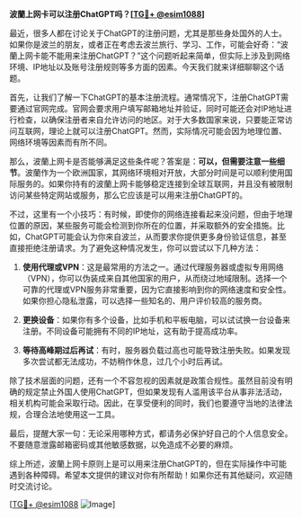 **波蘭上网卡可以注册ChatGPT吗？[[TG💪+ @esim1088](https://t.me/s/esim1088)]**

最近，很多人都在讨论关于ChatGPT的注册问题，尤其是那些身处国外的人士。如果你是波兰的朋友，或者正在考虑去波兰旅行、学习、工作，可能会好奇：“波蘭上网卡能不能用来注册ChatGPT？”这个问题听起来简单，但实际上涉及到网络环境、IP地址以及账号注册规则等多方面的因素。今天我们就来详细聊聊这个话题。

首先，让我们了解一下ChatGPT的基本注册流程。通常情况下，注册ChatGPT需要通过官网完成。官网会要求用户填写邮箱地址并验证，同时可能还会对IP地址进行检查，以确保注册者来自允许访问的地区。对于大多数国家来说，只要能正常访问互联网，理论上就可以注册ChatGPT。然而，实际情况可能会因为地理位置、网络环境等因素而有所不同。

那么，波蘭上网卡是否能够满足这些条件呢？答案是：**可以，但需要注意一些细节**。波蘭作为一个欧洲国家，其网络环境相对开放，大部分时间是可以顺利使用国际服务的。如果你持有的波蘭上网卡能够稳定连接到全球互联网，并且没有被限制访问某些特定网站或服务，那么它应该是可以用来注册ChatGPT的。

不过，这里有一个小技巧：有时候，即使你的网络连接看起来没问题，但由于地理位置的原因，某些服务可能会检测到你所在的位置，并采取额外的安全措施。比如，ChatGPT可能会认为你来自波兰，从而要求你提供更多身份验证信息，甚至直接拒绝注册请求。为了避免这种情况发生，你可以尝试以下几种方法：

1. **使用代理或VPN**：这是最常用的方法之一。通过代理服务器或虚拟专用网络（VPN），你可以伪装成来自其他国家的用户，从而绕过地域限制。选择一个可靠的代理或VPN服务非常重要，因为它直接影响到你的网络速度和安全性。如果你担心隐私泄露，可以选择一些知名的、用户评价较高的服务商。

2. **更换设备**：如果你有多个设备，比如手机和平板电脑，可以试试换一台设备来注册。不同设备可能拥有不同的IP地址，这有助于提高成功率。

3. **等待高峰期过后再试**：有时，服务器负载过高也可能导致注册失败。如果发现多次尝试都无法成功，不妨稍作休息，过几个小时后再试。

除了技术层面的问题，还有一个不容忽视的因素就是政策合规性。虽然目前没有明确的规定禁止外国人使用ChatGPT，但如果发现有人滥用该平台从事非法活动，相关机构可能会采取行动。因此，在享受便利的同时，我们也要遵守当地的法律法规，合理合法地使用这一工具。

最后，提醒大家一句：无论采用哪种方式，都请务必保护好自己的个人信息安全。不要随意泄露邮箱密码或其他敏感数据，以免造成不必要的麻烦。

综上所述，波蘭上网卡原则上是可以用来注册ChatGPT的，但在实际操作中可能遇到各种障碍。希望本文提供的建议对你有所帮助！如果你还有其他疑问，欢迎随时交流讨论。

[[TG💪+ @esim1088](https://t.me/s/esim1088) ![Image](https://i.postimg.cc/4NQfJmqS/Snipaste-2025-05-13-00-14-12.png)]